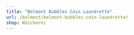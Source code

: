 ```yaml
---
title: "Belmont Bubbles Coin Laundrette"
url: /belmont/belmont-bubbles-coin-laundrette/
shop: Wäscherei
---
```

